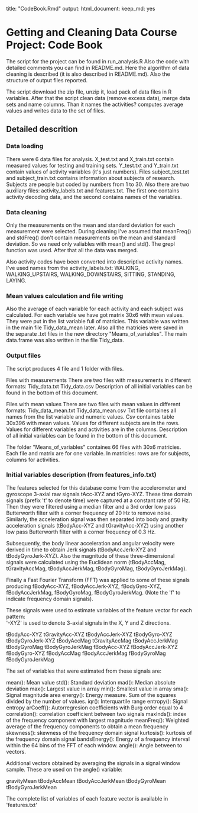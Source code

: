 title: "CodeBook.Rmd"
output:
  html_document:
    keep_md: yes

# Getting and Cleaning Data Course Project: Code Book #

The script for the project can be found in run_analysis.R Also the code with detailed comments you can find in README.md. Here the algorithm of data cleaning is described (it is also described in README.md). Also the structure of output files reported.

The script download the zip file, unzip it, load pack of data files in R variables. After that the script clean data (remove excess data), merge data sets and name columns. Than it names the activities? computes average values and writes data to the set of files.

## Detailed descrition ##

### Data loading ###

There were 6 data files for analysis. X_test.txt and X_train.txt contain measured values for testing and training sets. Y_test.txt and Y_train.txt contain values of activity variables (it's just numbers). Files subject_test.txt and subject_train.txt contains information about subjects of research. Subjects are people but coded by numbers from 1 to 30. Also there are two auxiliary files: activity_labels.txt and features.txt. The first one contains activity decoding data, and the second contains names of the variables.

### Data cleaning ###

Only the measurements on the mean and standard deviation for each measurement were selected. During cleaning I've assumed that meanFreq() and stdFreq() don't contain measurements on the mean and standard deviation. So we need only valiables with mean() and std(). The grepl function was used. After that all the data was merged.

Also activity codes have been converted into descriptive activity names. I've used names from the activity_labels.txt: WALKING, WALKING_UPSTAIRS, WALKING_DOWNSTAIRS, SITTING, STANDING, LAYING.

### Mean values calculation and file writing
Also the average of each variable for each activity and each subject was calculated. For each variable we have got matrix 30x6 with mean values. They were put in the list variable full of matricies. This variable was written in the main file Tidy_data_mean later. Also all the matricies were saved in the separate .txt files in the new directory "Means_of_variables". The main data.frame was also written in the file Tidy_data.

### Output files ###
The script produces 4 file and 1 folder with files.

Files with measurements
There are two files with measurements in different formats:
Tidy_data.txt
Tidy_data.csv
Description of all initial variables can be found in the bottom of this document. 

Files with mean values
There are two files with mean values in different formats:
Tidy_data_mean.txt
Tidy_data_mean.csv
Txt file containes all names from the list variable and numeric values. Csv containes table 30x396 with mean values. Values for different subjects are in the rows. Values for different variables and activities are in the columns. Description of all initial variables can be found in the bottom of this document.

The folder "Means_of_variables" containes 66 files with 30x6 matricies. Each file and matrix are for one variable. In matricies: rows are for subjects, columns for activities.

### Initial variables description (from features_info.txt) ###
The features selected for this database come from the accelerometer and gyroscope 3-axial raw signals tAcc-XYZ and tGyro-XYZ. These time domain signals (prefix 't' to denote time) were captured at a constant rate of 50 Hz. Then they were filtered using a median filter and a 3rd order low pass Butterworth filter with a corner frequency of 20 Hz to remove noise. Similarly, the acceleration signal was then separated into body and gravity acceleration signals (tBodyAcc-XYZ and tGravityAcc-XYZ) using another low pass Butterworth filter with a corner frequency of 0.3 Hz. 

Subsequently, the body linear acceleration and angular velocity were derived in time to obtain Jerk signals (tBodyAccJerk-XYZ and tBodyGyroJerk-XYZ). Also the magnitude of these three-dimensional signals were calculated using the Euclidean norm (tBodyAccMag, tGravityAccMag, tBodyAccJerkMag, tBodyGyroMag, tBodyGyroJerkMag). 

Finally a Fast Fourier Transform (FFT) was applied to some of these signals producing fBodyAcc-XYZ, fBodyAccJerk-XYZ, fBodyGyro-XYZ, fBodyAccJerkMag, fBodyGyroMag, fBodyGyroJerkMag. (Note the 'f' to indicate frequency domain signals). 

These signals were used to estimate variables of the feature vector for each pattern:  
'-XYZ' is used to denote 3-axial signals in the X, Y and Z directions.

tBodyAcc-XYZ
tGravityAcc-XYZ
tBodyAccJerk-XYZ
tBodyGyro-XYZ
tBodyGyroJerk-XYZ
tBodyAccMag
tGravityAccMag
tBodyAccJerkMag
tBodyGyroMag
tBodyGyroJerkMag
fBodyAcc-XYZ
fBodyAccJerk-XYZ
fBodyGyro-XYZ
fBodyAccMag
fBodyAccJerkMag
fBodyGyroMag
fBodyGyroJerkMag

The set of variables that were estimated from these signals are: 

mean(): Mean value
std(): Standard deviation
mad(): Median absolute deviation 
max(): Largest value in array
min(): Smallest value in array
sma(): Signal magnitude area
energy(): Energy measure. Sum of the squares divided by the number of values. 
iqr(): Interquartile range 
entropy(): Signal entropy
arCoeff(): Autorregresion coefficients with Burg order equal to 4
correlation(): correlation coefficient between two signals
maxInds(): index of the frequency component with largest magnitude
meanFreq(): Weighted average of the frequency components to obtain a mean frequency
skewness(): skewness of the frequency domain signal 
kurtosis(): kurtosis of the frequency domain signal 
bandsEnergy(): Energy of a frequency interval within the 64 bins of the FFT of each window.
angle(): Angle between to vectors.

Additional vectors obtained by averaging the signals in a signal window sample. These are used on the angle() variable:

gravityMean
tBodyAccMean
tBodyAccJerkMean
tBodyGyroMean
tBodyGyroJerkMean

The complete list of variables of each feature vector is available in 'features.txt'

